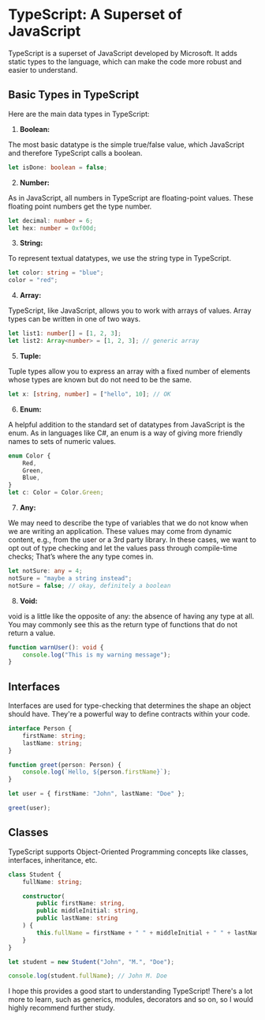 # TypeScript: A Superset of JavaScript

TypeScript is a superset of JavaScript developed by Microsoft. It adds static types to the language, which can make the code more robust and easier to understand.

## Basic Types in TypeScript

Here are the main data types in TypeScript:

1. **Boolean:**

The most basic datatype is the simple true/false value, which JavaScript and therefore TypeScript calls a boolean.

```typescript
let isDone: boolean = false;
```

2. **Number:**

As in JavaScript, all numbers in TypeScript are floating-point values. These floating point numbers get the type number.

```typescript
let decimal: number = 6;
let hex: number = 0xf00d;
```

3. **String:**

To represent textual datatypes, we use the string type in TypeScript.

```typescript
let color: string = "blue";
color = "red";
```

4. **Array:**

TypeScript, like JavaScript, allows you to work with arrays of values. Array types can be written in one of two ways.

```typescript
let list1: number[] = [1, 2, 3];
let list2: Array<number> = [1, 2, 3]; // generic array
```

5. **Tuple:**

Tuple types allow you to express an array with a fixed number of elements whose types are known but do not need to be the same.

```typescript
let x: [string, number] = ["hello", 10]; // OK
```

6. **Enum:**

A helpful addition to the standard set of datatypes from JavaScript is the enum. As in languages like C#, an enum is a way of giving more friendly names to sets of numeric values.

```typescript
enum Color {
    Red,
    Green,
    Blue,
}
let c: Color = Color.Green;
```

7. **Any:**

We may need to describe the type of variables that we do not know when we are writing an application. These values may come from dynamic content, e.g., from the user or a 3rd party library. In these cases, we want to opt out of type checking and let the values pass through compile-time checks; That’s where the any type comes in.

```typescript
let notSure: any = 4;
notSure = "maybe a string instead";
notSure = false; // okay, definitely a boolean
```

8. **Void:**

void is a little like the opposite of any: the absence of having any type at all. You may commonly see this as the return type of functions that do not return a value.

```typescript
function warnUser(): void {
    console.log("This is my warning message");
}
```

## Interfaces

Interfaces are used for type-checking that determines the shape an object should have. They're a powerful way to define contracts within your code.

```typescript
interface Person {
    firstName: string;
    lastName: string;
}

function greet(person: Person) {
    console.log(`Hello, ${person.firstName}`);
}

let user = { firstName: "John", lastName: "Doe" };

greet(user);
```

## Classes

TypeScript supports Object-Oriented Programming concepts like classes, interfaces, inheritance, etc.

```typescript
class Student {
    fullName: string;

    constructor(
        public firstName: string,
        public middleInitial: string,
        public lastName: string
    ) {
        this.fullName = firstName + " " + middleInitial + " " + lastName;
    }
}

let student = new Student("John", "M.", "Doe");

console.log(student.fullName); // John M. Doe
```

I hope this provides a good start to understanding TypeScript! There's a lot more to learn, such as generics, modules, decorators and so on, so I would highly recommend further study.
